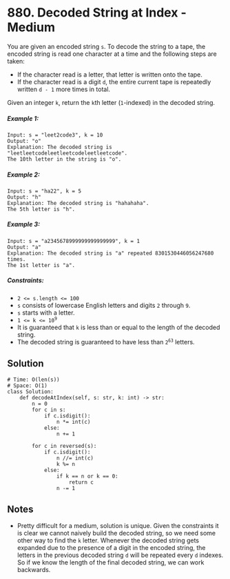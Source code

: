 # 880. Decoded String at Index - Medium

You are given an encoded string `s`. To decode the string to a tape, the encoded string is read one character at a time and the following steps are taken:

- If the character read is a letter, that letter is written onto the tape.
- If the character read is a digit `d`, the entire current tape is repeatedly written `d - 1` more times in total.

Given an integer `k`, return the `k`th letter (`1`-indexed) in the decoded string.

##### Example 1:

```
Input: s = "leet2code3", k = 10
Output: "o"
Explanation: The decoded string is "leetleetcodeleetleetcodeleetleetcode".
The 10th letter in the string is "o".
```

##### Example 2:

```
Input: s = "ha22", k = 5
Output: "h"
Explanation: The decoded string is "hahahaha".
The 5th letter is "h".
```

##### Example 3:

```
Input: s = "a2345678999999999999999", k = 1
Output: "a"
Explanation: The decoded string is "a" repeated 8301530446056247680 times.
The 1st letter is "a".
```

##### Constraints:

- `2 <= s.length <= 100`
- `s` consists of lowercase English letters and digits `2` through `9`.
- `s` starts with a letter.
- <code>1 <= k <= 10<sup>9</sup></code>
- It is guaranteed that `k` is less than or equal to the length of the decoded string.
- The decoded string is guaranteed to have less than <code>2<sup>63</sup></code> letters.

## Solution

```
# Time: O(len(s))
# Space: O(1)
class Solution:
    def decodeAtIndex(self, s: str, k: int) -> str:
        n = 0
        for c in s:
            if c.isdigit():
                n *= int(c)
            else:
                n += 1

        for c in reversed(s):
            if c.isdigit():
                n //= int(c)
                k %= n
            else:
                if k == n or k == 0:
                    return c
                n -= 1
```

## Notes
- Pretty difficult for a medium, solution is unique. Given the constraints it is clear we cannot naively build the decoded string, so we need some other way to find the `k` letter. Whenever the decoded string gets expanded due to the presence of a digit in the encoded string, the letters in the previous decoded string `d` will be repeated every `d` indexes. So if we know the length of the final decoded string, we can work backwards. 